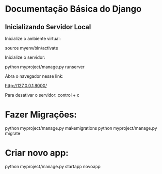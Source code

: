 # Documentação Básica do Django

## Inicializando Servidor Local

Inicialize o ambiente virtual:

source myenv/bin/activate

Inicialize o servidor:

python myproject/manage.py runserver

Abra o navegador nesse link:

http://127.0.0.1:8000/

Para desativar o servidor: control + c

# Fazer Migrações:


python myproject/manage.py makemigrations
python myproject/manage.py migrate 

# Criar novo app:

python myproject/manage.py startapp novoapp


